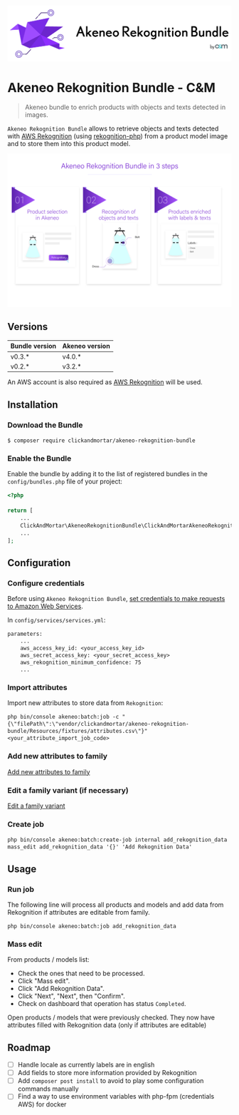 ![Akeneo Rekognition Bundle Logo](img/akeneo-rekognition-bundle-logo.png)

# Akeneo Rekognition Bundle - C&M

> Akeneo bundle to enrich products with objects and texts detected in images.

`Akeneo Rekognition Bundle` allows to retrieve objects and texts
detected with [AWS Rekognition](https://aws.amazon.com/rekognition/) 
(using [rekognition-php](https://github.com/ClickAndMortar/rekognition-php))
from a product model image and to store them into this product model.

![Akeneo Rekognition Bundle in 3 steps](img/akeneo-rekognition-bundle-in-3-steps.png)

## Versions

| **Bundle version**  | **Akeneo version** |
| ------------- | ------------- |
| v0.3.*  | v4.0.*  |
| v0.2.*  | v3.2.*  |

An AWS account is also required as
[AWS Rekognition](https://aws.amazon.com/rekognition/)
will be used.

## Installation

### Download the Bundle

```console
$ composer require clickandmortar/akeneo-rekognition-bundle
```

### Enable the Bundle

Enable the bundle by adding it to the list of registered bundles
in the `config/bundles.php` file of your project:

```php
<?php

return [
    ...
    ClickAndMortar\AkeneoRekognitionBundle\ClickAndMortarAkeneoRekognitionBundle::class => ['all' => true]
    ...
];
```

## Configuration

### Configure credentials

Before using `Akeneo Rekognition Bundle`,
[set credentials to make requests to Amazon Web Services](https://docs.aws.amazon.com/sdk-for-php/v3/developer-guide/guide_credentials.html).

In `config/services/services.yml`:

```
parameters:
    ...
    aws_access_key_id: <your_access_key_id>
    aws_secret_access_key: <your_secret_access_key>
    aws_rekognition_minimum_confidence: 75
    ...
```

### Import attributes

Import new attributes to store data from `Rekognition`:

```
php bin/console akeneo:batch:job -c "{\"filePath\":\"vendor/clickandmortar/akeneo-rekognition-bundle/Resources/fixtures/attributes.csv\"}" <your_attribute_import_job_code>
```

### Add new attributes to family

[Add new attributes to family](https://help.akeneo.com/articles/manage-your-families.html#manage-attributes-in-a-family)

### Edit a family variant (if necessary)

[Edit a family variant](https://help.akeneo.com/articles/manage-your-families.html#edit-a-family-variant)

### Create job
```
php bin/console akeneo:batch:create-job internal add_rekognition_data mass_edit add_rekognition_data '{}' 'Add Rekognition Data'
```

## Usage

### Run job

The following line will process all products and models and add data from Rekognition if attributes are editable from family.

```
php bin/console akeneo:batch:job add_rekognition_data
```

### Mass edit

From products / models list:
- Check the ones that need to be processed.
- Click "Mass edit".
- Click "Add Rekognition Data".
- Click "Next", "Next", then "Confirm".
- Check on dashboard that operation has status `Completed`.

Open products / models that were previously checked.
They now have attributes filled with Rekognition data (only if attributes are editable)

## Roadmap

- [ ] Handle locale as currently labels are in english
- [ ] Add fields to store more information provided by Rekognition
- [ ] Add `composer post install` to avoid to play some configuration commands
manually
- [ ] Find a way to use environment variables with php-fpm
(credentials AWS) for docker

